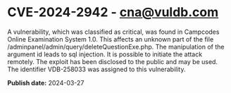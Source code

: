 # CVE-2024-2942 - cna@vuldb.com

A vulnerability, which was classified as critical, was found in Campcodes Online Examination System 1.0. This affects an unknown part of the file /adminpanel/admin/query/deleteQuestionExe.php. The manipulation of the argument id leads to sql injection. It is possible to initiate the attack remotely. The exploit has been disclosed to the public and may be used. The identifier VDB-258033 was assigned to this vulnerability.

**Publish date:** 2024-03-27
